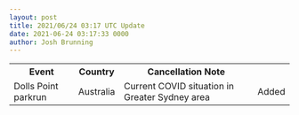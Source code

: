 ```yaml
---
layout: post
title: 2021/06/24 03:17 UTC Update
date: 2021-06-24 03:17:33 0000
author: Josh Brunning
---
```


<table style='width: 100%'>
    <tr>
        <th>Event</th>
        <th>Country</th>
        <th>Cancellation Note</th>
        <th></th>
    </tr>
    <tr>
        <td>Dolls Point parkrun</td>
        <td>Australia</td>
        <td>Current COVID situation in Greater Sydney area</td>
        <td>Added</td>
    </tr>
